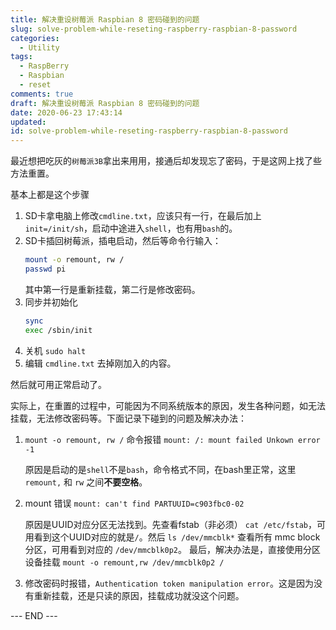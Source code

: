 ```yaml
---
title: 解决重设树莓派 Raspbian 8 密码碰到的问题
slug: solve-problem-while-reseting-raspberry-raspbian-8-password
categories:
  - Utility
tags:
  - RaspBerry
  - Raspbian
  - reset
comments: true
draft: 解决重设树莓派 Raspbian 8 密码碰到的问题
date: 2020-06-23 17:43:14
updated:
id: solve-problem-while-reseting-raspberry-raspbian-8-password
---
```



最近想把吃灰的`树莓派3B`拿出来用用，接通后却发现忘了密码，于是这网上找了些方法重置。

基本上都是这个步骤

1. SD卡拿电脑上修改`cmdline.txt`，应该只有一行，在最后加上` init=/init/sh`，启动中途进入`shell`，也有用`bash`的。
2. SD卡插回树莓派，插电启动，然后等命令行输入：
	```sh
	mount -o remount, rw /
	passwd pi
	```
	其中第一行是重新挂载，第二行是修改密码。
3. 同步并初始化
	```sh
	sync
	exec /sbin/init
	```
4. 关机 `sudo halt`
5. 编辑 `cmdline.txt` 去掉刚加入的内容。

然后就可用正常启动了。

实际上，在重置的过程中，可能因为不同系统版本的原因，发生各种问题，如无法挂载，无法修改密码等。下面记录下碰到的问题及解决办法：

1. `mount -o remount, rw /` 命令报错 `mount: /: mount failed Unkown error -1`
   
   原因是启动的是`shell`不是`bash`，命令格式不同，在bash里正常，这里 `remount,` 和 `rw` 之间**不要空格**。

2. mount 错误 `mount: can't find PARTUUID=c903fbc0-02`

	原因是UUID对应分区无法找到。先查看fstab（非必须） `cat /etc/fstab`，可用看到这个UUID对应的就是`/`。然后 `ls /dev/mmcblk*` 查看所有 mmc block 分区，可用看到对应的 `/dev/mmcblk0p2`。 最后，解决办法是，直接使用分区设备挂载 `mount -o remount,rw /dev/mmcblk0p2 /`

3. 修改密码时报错，`Authentication token manipulation error`。这是因为没有重新挂载，还是只读的原因，挂载成功就没这个问题。


--- END ---
